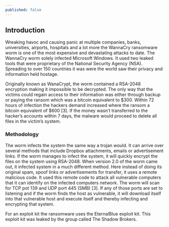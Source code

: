 ```yaml
---
published: false
---
```

## Introduction

Wreaking havoc and causing panic at multiple companies, banks, universities, airports, hospitals and a lot more the WannaCry ransomware worm is one of the most expensive and devastating attacks to date. The WannaCry worm solely infected Microsoft Windows.  It used two leaked tools that were proprietary of the National Security Agency (NSA). Spreading to over 150 countries it was were the world saw their privacy and information held hostage.

Originally known as WanaCrypt, the worm contained a RSA-2048 encryption making it impossible to be decrypted. The only way that the victims could regain access to their information was either through backup or paying the ransom which was a bitcoin equivalent to $300. Within 72 hours of infection the hackers demand increased where the ransom a bitcoin equivalent of $600 [3]. If the money wasn’t transferred to the hacker’s accounts within 7 days, the malware would proceed to delete all files in the victim’s system.

### Methodology

The worm infects the system the same way a trojan would. It can arrive over several methods that include Dropbox attachments, emails or advertisement links. If the worm manages to infect the system, it will quickly encrypt the files on the system using RSA-2048. When version 2.0 of the worm came out, it infected system in a much different method. Here instead of doing its original spam, spoof links or advertisements for transfer, it uses a remote malicious code. It used this remote code to attack all vulnerable computers that it can identify on the infected computers network. The worm will scan for TCP pot 139 and UDP port 445 (SMB) [3]. If any of those ports are set to listening and if the worm finds the host as vulnerable, it will download itself into that vulnerable host and execute itself and thereby infecting and encrypting that system.

For an exploit kit the ransomware uses the EternalBlue exploit kit. This exploit kit was leaked by the group called The Shadow Brokers.
